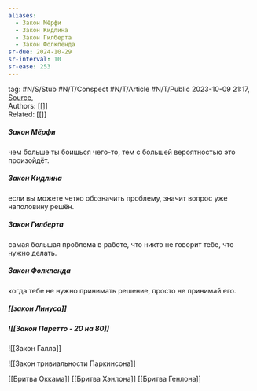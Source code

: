 ```yaml
---
aliases:
  - Закон Мёрфи
  - Закон Кидлина
  - Закон Гилберта
  - Закон Фолкпенда
sr-due: 2024-10-29
sr-interval: 10
sr-ease: 253
---
```

tag: #N/S/Stub #N/T/Conspect #N/T/Article  #N/T/Public
2023-10-09 21:17, [Source](),  
Authors: [[]]   
Related: [[]] 

##### Закон Мёрфи
чем больше ты боишься чего-то, тем с большей вероятностью это произойдёт.
##### Закон Кидлина
если вы можете четко обозначить проблему, значит вопрос уже наполовину решён.
##### Закон Гилберта
самая большая проблема в работе, что никто не говорит тебе, что нужно делать.
##### Закон Фолкпенда
когда тебе не нужно принимать решение, просто не принимай его.

##### [[закон Линуса]]

##### ![[Закон Паретто - 20 на 80]]

![[Закон Галла]]

![[Закон тривиальности Паркинсона]]


[[Бритва Оккама]]
[[Бритва Хэнлона]]
[[Бритва Генлона]]